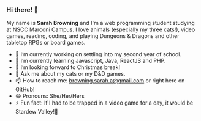 ### Hi there! 👋

My name is **Sarah Browning** and I'm a web programming student studying at NSCC Marconi Campus.  I love animals (especially my three cats!), video games, reading, coding, and playing Dungeons & Dragons and other tabletop RPGs or board games.

<!--
**sarah-browning/sarah-browning** is a ✨ _special_ ✨ repository because its `README.md` (this file) appears on your GitHub profile.
- 👯 I’m looking to collaborate on ...
- 🤔 I’m looking for help with ...
-->

- 🔭 I’m currently working on settling into my second year of school.
- 🌱 I’m currently learning Javascript, Java, ReactJS and PHP.
- 🎄 I’m looking forward to Christmas break!
- 💬 Ask me about my cats or my D&D games.
- 📫 How to reach me: browning.sarah.a@gmail.com or right here on GitHub!
- 😄 Pronouns: She/Her/Hers
- ⚡ Fun fact: If I had to be trapped in a video game for a day, it would be Stardew Valley!🐔

